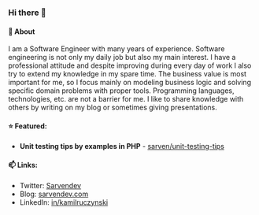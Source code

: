 ### Hi there 👋

#### :man: About

I am a Software Engineer with many years of experience. Software engineering is not only my daily job but also my main interest. I have a professional attitude and despite improving during every day of work I also try to extend my knowledge in my spare time. The business value is most important for me, so I focus mainly on modeling business logic and solving specific domain problems with proper tools. Programming languages, technologies, etc. are not a barrier for me. I like to share knowledge with others by writing on my blog or sometimes giving presentations.

#### :star: Featured:
- **Unit testing tips by examples in PHP** - [sarven/unit-testing-tips](https://github.com/sarven/unit-testing-tips)

#### 📫 Links:  
- Twitter: [Sarvendev](https://twitter.com/Sarvendev)
- Blog: [sarvendev.com](https://sarvendev.com/en/)  
- LinkedIn: [in/kamilruczynski](https://www.linkedin.com/in/kamilruczynski/)


<!--
**sarven/sarven** is a ✨ _special_ ✨ repository because its `README.md` (this file) appears on your GitHub profile.

Here are some ideas to get you started:

- 🔭 I’m currently working on ...
- 🌱 I’m currently learning ...
- 👯 I’m looking to collaborate on ...
- 🤔 I’m looking for help with ...
- 💬 Ask me about ...
- 📫 How to reach me: ...
- 😄 Pronouns: ...
- ⚡ Fun fact: ...
-->
